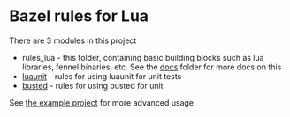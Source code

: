 # Bazel rules for Lua

There are 3 modules in this project

- rules_lua - this folder, containing basic building blocks such as lua libraries, fennel binaries, etc. See
  the [docs](/docs) folder for more docs on this
- [luaunit](/luaunit) - rules for using luaunit for unit tests
- [busted](/busted) - rules for using busted for unit 

See [the example project](/examples) for more advanced usage

